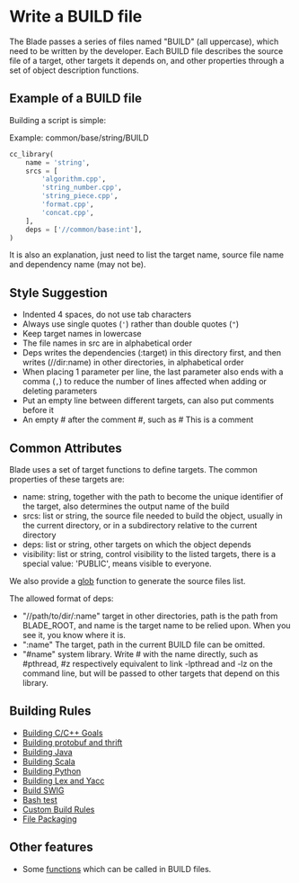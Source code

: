 # Write a BUILD file #

The Blade passes a series of files named "BUILD" (all uppercase), which need to be written by the developer. Each BUILD file describes the source file of a target, other targets it depends on, and other properties through a set of object description functions.

## Example of a BUILD file ##

Building a script is simple:

Example: common/base/string/BUILD

```python
cc_library(
    name = 'string',
    srcs = [
        'algorithm.cpp',
        'string_number.cpp',
        'string_piece.cpp',
        'format.cpp',
        'concat.cpp',
    ],
    deps = ['//common/base:int'],
)
```

It is also an explanation, just need to list the target name, source file name and dependency name (may not be).

## Style Suggestion ##

* Indented 4 spaces, do not use tab characters
* Always use single quotes (`'`) rather than double quotes (`"`)
* Keep target names in lowercase
* The file names in src are in alphabetical order
* Deps writes the dependencies (:target) in this directory first, and then writes (//dir:name) in other directories, in alphabetical order
* When placing 1 parameter per line, the last parameter also ends with a comma (`,`) to reduce the number of lines affected when adding or deleting
  parameters
* Put an empty line between different targets, can also put comments before it
* An empty # after the comment #, such as # This is a comment

## Common Attributes ##

Blade uses a set of target functions to define targets. The common properties of these targets are:

* name: string, together with the path to become the unique identifier of the target, also determines the output name of the build
* srcs: list or string, the source file needed to build the object, usually in the current directory, or in a subdirectory relative to the current directory
* deps: list or string, other targets on which the object depends
* visibility: list or string, control visibility to the listed targets, there is a special value: 'PUBLIC', means visible to everyone.

We also provide a [glob](functions.md#glob) function to generate the source files list.

The allowed format of deps:

* "//path/to/dir/:name" target in other directories, path is the path from BLADE_ROOT, and name is the target name to be relied upon. When you see it, you know where it is.
* ":name" The target, path in the current BUILD file can be omitted.
* "#name" system library. Write # with the name directly, such as #pthread, #z respectively equivalent to link -lpthread and -lz on the command line, but will be passed to other targets that depend on this library.

## Building Rules ##

* [Building C/C++ Goals](build_rules/cc.md)
* [Building protobuf and thrift](build_rules/idl.md)
* [Building Java](build_rules/java.md)
* [Building Scala](build_rules/scala.md)
* [Building Python](build_rules/python.md)
* [Building Lex and Yacc](build_rules/lexyacc.md)
* [Build SWIG](build_rules/swig.md)
* [Bash test](build_rules/shell.md)
* [Custom Build Rules](build_rules/gen_rule.md)
* [File Packaging](build_rules/package.md)

## Other features ##

* Some [functions](functions.md) which can be called in BUILD files.
